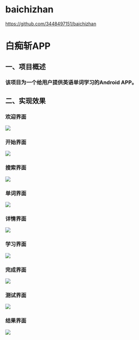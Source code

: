 # baichizhan
https://github.com/3448497151/baichizhan
# 白痴斩APP
## 一、项目概述
### 该项目为一个给用户提供英语单词学习的Android APP。
## 二、实现效果  
### 欢迎界面  

![](1.jpg)
### 开始界面  

![](2.jpg)
### 搜索界面  

![](3.jpg)
### 单词界面  

![](4.jpg)
### 详情界面  

![](5.jpg)
### 学习界面  

![](6.jpg)
### 完成界面  

![](7.jpg)
### 测试界面  

![](8.jpg)
### 结果界面  

![](9.jpg)
